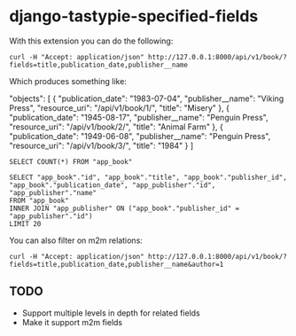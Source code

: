 django-tastypie-specified-fields
================================

With this extension you can do the following:

    curl -H "Accept: application/json" http://127.0.0.1:8000/api/v1/book/?fields=title,publication_date,publisher__name
    
Which produces something like:
    
   "objects": [
    {
      "publication_date": "1983-07-04",
      "publisher__name": "Viking Press",
      "resource_uri": "/api/v1/book/1/",
      "title": "Misery"
    },
    {
      "publication_date": "1945-08-17",
      "publisher__name": "Penguin Press",
      "resource_uri": "/api/v1/book/2/",
      "title": "Animal Farm"
    },
    {
      "publication_date": "1949-06-08",
      "publisher__name": "Penguin Press",
      "resource_uri": "/api/v1/book/3/",
      "title": "1984"
    }
  ]

    SELECT COUNT(*) FROM "app_book"

    SELECT "app_book"."id", "app_book"."title", "app_book"."publisher_id", "app_book"."publication_date", "app_publisher"."id", "app_publisher"."name" 
    FROM "app_book" 
    INNER JOIN "app_publisher" ON ("app_book"."publisher_id" = "app_publisher"."id") 
    LIMIT 20
    
You can also filter on m2m relations:

    curl -H "Accept: application/json" http://127.0.0.1:8000/api/v1/book/?fields=title,publication_date,publisher__name&author=1

## TODO

* Support multiple levels in depth for related fields
* Make it support m2m fields


    
